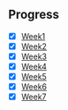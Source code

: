## Progress

- [x] [Week1](week1.md)
- [x] [Week2](week2.md)
- [x] [Week3](week3.md)
- [x] [Week4](week4.md)
- [x] [Week5](week5.md)
- [X] [Week6](week6.md)
- [X] [Week7](week7.md)
